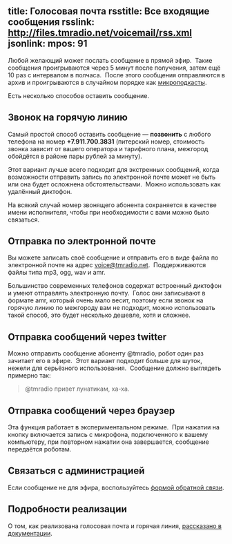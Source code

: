 title: Голосовая почта
rsstitle: Все входящие сообщения
rsslink: http://files.tmradio.net/voicemail/rss.xml
jsonlink:
mpos: 91
---

Любой желающий может послать сообщение в прямой эфир.  Такие сообщения
проигрываются через 5 минут после получения, затем ещё 10 раз с интервалом в
полчаса.  После этого сообщения отправляются в архив и проигрываются в случайном
порядке как [микроподкасты](/mcast.html).

Есть несколько способов оставить сообщение.


## Звонок на горячую линию

Самый простой способ оставить сообщение — **позвонить** с любого телефона на
номер **+7.911.700.3831** (питерский номер, стоимость звонка зависит от вашего
оператора и тарифного плана, межгород обойдётся в районе пары рублей за минуту).

Этот вариант лучше всего подходит для экстренных сообщений, когда возможности
отправить запись по электронной почте может не быть или она будет осложнена
обстоятельствами.  Можно использовать как удалённый диктофон.

На всякий случай номер звонящего абонента сохраняется в качестве имени
исполнителя, чтобы при необходимости с вами можно было связаться.


## Отправка по электронной почте

Вы можете записать своё сообщение и отправить его в виде файла по электронной
почте на адрес [voice@tmradio.net](mailto:voice@tmradio.net).  Поддерживаются
файлы типа mp3, ogg, wav и amr.

Большинство современных телефонов содержат встроенный диктофон и умеют
отправлять электронную почту.  Голос они записывают в формате amr, который очень
мало весит, поэтому если звонок на горячую линию по межгороду вам не подходит,
можно использовать такой способ, это будет несколько дешевле, хотя и сложнее.


## Отправка сообщений через twitter

Можно отправить сообщение абоненту @tmradio, робот один раз зачитает его в
эфире.  Этот вариант подходит больше для шуток, нежели для серьёзного
использования.  Сообщение должно выглядеть примерно так:

> @tmradio привет лунатикам, ха-ха.


## Отправка сообщений через браузер

<div id="tringmeph"><script type="text/javascript" src="http://login.tringme.com/widget.php?channel=t29c6d0td7zh81bb2jp67a7r47w17n&name=Justin+Forest&divid=tringmeph"></script></div>

Эта функция работает в экспериментальном режиме.  При нажатии на кнопку
включается запись с микрофона, подключенного к вашему компьютеру, при повторном
нажатии она завершается, сообщение передаётся роботам.


## Связаться с администрацией

Если сообщение не для эфира, воспользуйтесь [формой обратной
связи](/feedback.html).


## Подробности реализации

О том, как реализована голосовая почта и горячая линия, [рассказано в
документации](http://code.google.com/p/ardj/wiki/Voicemail).
